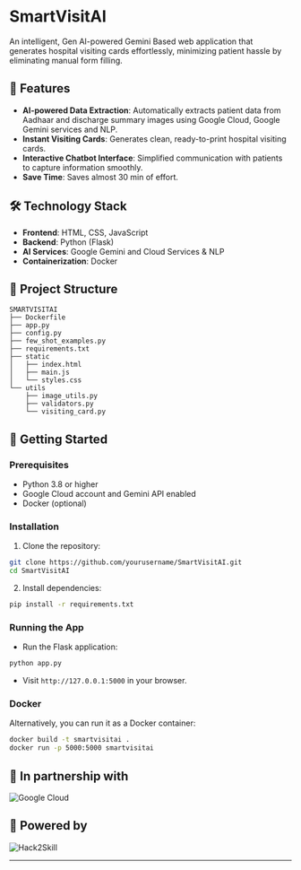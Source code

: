# SmartVisitAI

An intelligent, Gen AI-powered Gemini Based web application that generates hospital visiting cards effortlessly, minimizing patient hassle by eliminating manual form filling.

## 🚀 Features

* **AI-powered Data Extraction**: Automatically extracts patient data from Aadhaar and discharge summary images using Google Cloud, Google Gemini services and NLP.
* **Instant Visiting Cards**: Generates clean, ready-to-print hospital visiting cards.
* **Interactive Chatbot Interface**: Simplified communication with patients to capture information smoothly.
* **Save Time**: Saves almost 30 min of effort.

## 🛠️ Technology Stack

* **Frontend**: HTML, CSS, JavaScript
* **Backend**: Python (Flask)
* **AI Services**: Google Gemini and Cloud Services & NLP 
* **Containerization**: Docker

## 📂 Project Structure

```
SMARTVISITAI
├── Dockerfile
├── app.py
├── config.py
├── few_shot_examples.py
├── requirements.txt
├── static
│   ├── index.html
│   ├── main.js
│   └── styles.css
└── utils
    ├── image_utils.py
    ├── validators.py
    └── visiting_card.py
```

## 🚧 Getting Started

### Prerequisites

* Python 3.8 or higher
* Google Cloud account and Gemini API enabled
* Docker (optional)

### Installation

1. Clone the repository:

```bash
git clone https://github.com/yourusername/SmartVisitAI.git
cd SmartVisitAI
```

2. Install dependencies:

```bash
pip install -r requirements.txt
```

### Running the App

* Run the Flask application:

```bash
python app.py
```

* Visit `http://127.0.0.1:5000` in your browser.

### Docker

Alternatively, you can run it as a Docker container:

```bash
docker build -t smartvisitai .
docker run -p 5000:5000 smartvisitai
```

## 🤝 In partnership with

![Google Cloud](https://logos-world.net/wp-content/uploads/2021/02/Google-Cloud-Logo.png)

## 🚀 Powered by

![Hack2Skill](https://hack2skill.com/new/H2S-Gradient.png)

---

